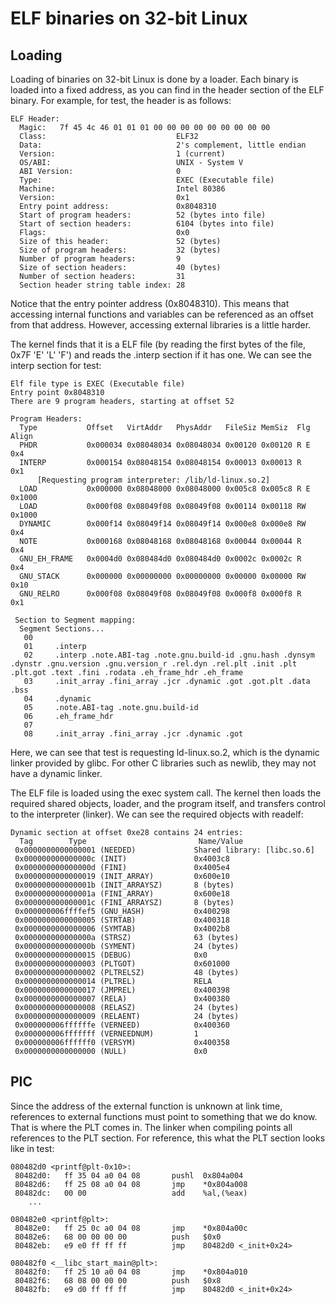 # ELF binaries on 32-bit Linux
## Loading
Loading of binaries on 32-bit Linux is done by a loader. Each binary is loaded into a fixed address, as you can find in the header section of the ELF binary. For example, for test, the header is as follows:
```
ELF Header:
  Magic:   7f 45 4c 46 01 01 01 00 00 00 00 00 00 00 00 00
  Class:                             ELF32
  Data:                              2's complement, little endian
  Version:                           1 (current)
  OS/ABI:                            UNIX - System V
  ABI Version:                       0
  Type:                              EXEC (Executable file)
  Machine:                           Intel 80386
  Version:                           0x1
  Entry point address:               0x8048310
  Start of program headers:          52 (bytes into file)
  Start of section headers:          6104 (bytes into file)
  Flags:                             0x0
  Size of this header:               52 (bytes)
  Size of program headers:           32 (bytes)
  Number of program headers:         9
  Size of section headers:           40 (bytes)
  Number of section headers:         31
  Section header string table index: 28
```

Notice that the entry pointer address (0x8048310). This means that accessing internal functions and variables can be referenced as an offset from that address. However, accessing external libraries is a little harder.

The kernel finds that it is a ELF file (by reading the first bytes of the file, 0x7F 'E' 'L' 'F') and reads the .interp section if it has one. We can see the interp section for test:

```
Elf file type is EXEC (Executable file)
Entry point 0x8048310
There are 9 program headers, starting at offset 52

Program Headers:
  Type           Offset   VirtAddr   PhysAddr   FileSiz MemSiz  Flg Align
  PHDR           0x000034 0x08048034 0x08048034 0x00120 0x00120 R E 0x4
  INTERP         0x000154 0x08048154 0x08048154 0x00013 0x00013 R   0x1
      [Requesting program interpreter: /lib/ld-linux.so.2]
  LOAD           0x000000 0x08048000 0x08048000 0x005c8 0x005c8 R E 0x1000
  LOAD           0x000f08 0x08049f08 0x08049f08 0x00114 0x00118 RW  0x1000
  DYNAMIC        0x000f14 0x08049f14 0x08049f14 0x000e8 0x000e8 RW  0x4
  NOTE           0x000168 0x08048168 0x08048168 0x00044 0x00044 R   0x4
  GNU_EH_FRAME   0x0004d0 0x080484d0 0x080484d0 0x0002c 0x0002c R   0x4
  GNU_STACK      0x000000 0x00000000 0x00000000 0x00000 0x00000 RW  0x10
  GNU_RELRO      0x000f08 0x08049f08 0x08049f08 0x000f8 0x000f8 R   0x1

 Section to Segment mapping:
  Segment Sections...
   00     
   01     .interp
   02     .interp .note.ABI-tag .note.gnu.build-id .gnu.hash .dynsym .dynstr .gnu.version .gnu.version_r .rel.dyn .rel.plt .init .plt .plt.got .text .fini .rodata .eh_frame_hdr .eh_frame
   03     .init_array .fini_array .jcr .dynamic .got .got.plt .data .bss
   04     .dynamic
   05     .note.ABI-tag .note.gnu.build-id
   06     .eh_frame_hdr
   07     
   08     .init_array .fini_array .jcr .dynamic .got
```

Here, we can see that test is requesting ld-linux.so.2, which is the dynamic linker provided by glibc. For other C libraries such as newlib, they may not have a dynamic linker.

The ELF file is loaded using the exec system call. The kernel then loads the required shared objects, loader, and the program itself, and transfers control to the interpreter (linker). We can see the required objects with readelf:
```
Dynamic section at offset 0xe28 contains 24 entries:
  Tag        Type                         Name/Value
 0x0000000000000001 (NEEDED)             Shared library: [libc.so.6]
 0x000000000000000c (INIT)               0x4003c8
 0x000000000000000d (FINI)               0x4005e4
 0x0000000000000019 (INIT_ARRAY)         0x600e10
 0x000000000000001b (INIT_ARRAYSZ)       8 (bytes)
 0x000000000000001a (FINI_ARRAY)         0x600e18
 0x000000000000001c (FINI_ARRAYSZ)       8 (bytes)
 0x000000006ffffef5 (GNU_HASH)           0x400298
 0x0000000000000005 (STRTAB)             0x400318
 0x0000000000000006 (SYMTAB)             0x4002b8
 0x000000000000000a (STRSZ)              63 (bytes)
 0x000000000000000b (SYMENT)             24 (bytes)
 0x0000000000000015 (DEBUG)              0x0
 0x0000000000000003 (PLTGOT)             0x601000
 0x0000000000000002 (PLTRELSZ)           48 (bytes)
 0x0000000000000014 (PLTREL)             RELA
 0x0000000000000017 (JMPREL)             0x400398
 0x0000000000000007 (RELA)               0x400380
 0x0000000000000008 (RELASZ)             24 (bytes)
 0x0000000000000009 (RELAENT)            24 (bytes)
 0x000000006ffffffe (VERNEED)            0x400360
 0x000000006fffffff (VERNEEDNUM)         1
 0x000000006ffffff0 (VERSYM)             0x400358
 0x0000000000000000 (NULL)               0x0
 ```

## PIC
Since the address of the external function is unknown at link time, references to external functions must point to something that we do know. That is where the PLT comes in. The linker when compiling points all references to the PLT section. For reference, this what the PLT section looks like in test:
```
080482d0 <printf@plt-0x10>:
 80482d0:	ff 35 04 a0 04 08    	pushl  0x804a004
 80482d6:	ff 25 08 a0 04 08    	jmp    *0x804a008
 80482dc:	00 00                	add    %al,(%eax)
	...

080482e0 <printf@plt>:
 80482e0:	ff 25 0c a0 04 08    	jmp    *0x804a00c
 80482e6:	68 00 00 00 00       	push   $0x0
 80482eb:	e9 e0 ff ff ff       	jmp    80482d0 <_init+0x24>

080482f0 <__libc_start_main@plt>:
 80482f0:	ff 25 10 a0 04 08    	jmp    *0x804a010
 80482f6:	68 08 00 00 00       	push   $0x8
 80482fb:	e9 d0 ff ff ff       	jmp    80482d0 <_init+0x24>
```
